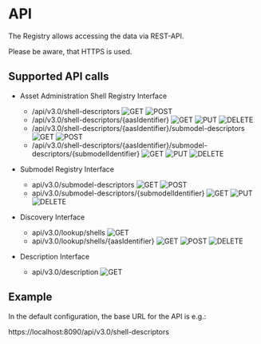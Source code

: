 # API

The Registry allows accessing the data via REST-API.

Please be aware, that HTTPS is used.

## Supported API calls

-   Asset Administration Shell Registry Interface
    -   /api/v3.0/shell-descriptors ![GET](https://img.shields.io/badge/GET-blue) ![POST](https://img.shields.io/badge/POST-brightgreen)
    -   /api/v3.0/shell-descriptors/{aasIdentifier} ![GET](https://img.shields.io/badge/GET-blue) ![PUT](https://img.shields.io/badge/PUT-orange) ![DELETE](https://img.shields.io/badge/DELETE-red)
    -   /api/v3.0/shell-descriptors/{aasIdentifier}/submodel-descriptors ![GET](https://img.shields.io/badge/GET-blue) ![POST](https://img.shields.io/badge/POST-brightgreen)
    -   /api/v3.0/shell-descriptors/{aasIdentifier}/submodel-descriptors/{submodelIdentifier} ![GET](https://img.shields.io/badge/GET-blue) ![PUT](https://img.shields.io/badge/PUT-orange) ![DELETE](https://img.shields.io/badge/DELETE-red)

-   Submodel Registry Interface
    -   api/v3.0/submodel-descriptors ![GET](https://img.shields.io/badge/GET-blue) ![POST](https://img.shields.io/badge/POST-brightgreen)
    -   api/v3.0/submodel-descriptors/{submodelIdentifier} ![GET](https://img.shields.io/badge/GET-blue) ![PUT](https://img.shields.io/badge/PUT-orange) ![DELETE](https://img.shields.io/badge/DELETE-red)

-   Discovery Interface
    -   api/v3.0/lookup/shells ![GET](https://img.shields.io/badge/GET-blue)
    -   api/v3.0/lookup/shells/{aasIdentifier} ![GET](https://img.shields.io/badge/GET-blue) ![POST](https://img.shields.io/badge/POST-orange) ![DELETE](https://img.shields.io/badge/DELETE-red)

-   Description Interface
    -   api/v3.0/description ![GET](https://img.shields.io/badge/GET-blue)

## Example

In the default configuration, the base URL for the API is e.g.:

https://localhost:8090/api/v3.0/shell-descriptors
